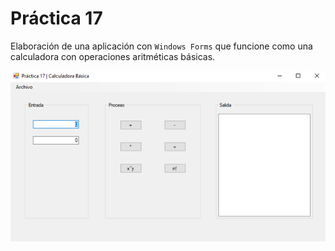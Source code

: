 # Práctica 17

Elaboración de una aplicación con `Windows Forms` que funcione como una calculadora con operaciones aritméticas básicas.

![Imagen de la práctica](./practice.png)
